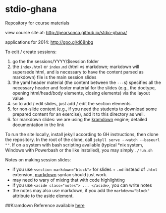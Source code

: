 stdio-ghana
===========

Repository for course materials

view course site at: http://pearsonca.github.io/stdio-ghana/

applications for 2014: http://goo.gl/d68nbg

To edit / create sessions:
 1. go the the sessions/YYYY/$session folder
 2. the `index.html` or `index.md` (html vs markdown; markdown will supersede html, and is necessary to have the content parsed as markdown) file is the main session slides
 3. the yaml header material (the content between the `---`s) specifies all the necessary header and footer material for the slides (e.g., the doctype, opening html/head/body elements, closing elements) via the layout value
 4. so to add / edit slides, just add / edit the section elements.
 5. for non-slide content (e.g., if you need the students to download some prepared content for an exercise), add it to this directory as well.
 6. for markdown slides: we are using the [kramdown](http://kramdown.gettalong.org/syntax.html) engine; detailed documentation in the link

To run the site locally, install jekyll according to GH instructions, then clone the repository.  In the root of the clone, call `jekyll serve --watch --baseurl ""`.  If on a system with bash scripting available (typical *nix system, Windows with Powerbash or the like installed), you may simply `./run.sh`

Notes on making session slides:
- if you use `<section markdown="block">` for slides + `.md` instead of `.html`
extension, [markdown](https://github.com/adam-p/markdown-here/wiki/Markdown-Cheatsheet) syntax should just work.
- may need to wary of mixing that with code highlighting
- if you use `<aside class="notes"> ... </aside>`, you can write notes
- the notes may also use markdown, if you add the `markdown="block"` attribute
to the aside element.

##Kramdown Reference
available [here](http://kramdown.gettalong.org/syntax.html)
